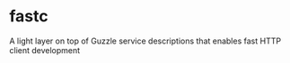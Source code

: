 fastc
=====

A light layer on top of Guzzle service descriptions that enables fast HTTP client development 
